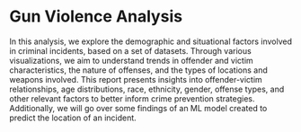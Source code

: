 # Gun Violence Analysis

In this analysis, we explore the demographic and situational factors involved in criminal incidents, based on a set of datasets. Through various visualizations, we aim to understand trends in offender and victim characteristics, the nature of offenses, and the types of locations and weapons involved. This report presents insights into offender-victim relationships, age distributions, race, ethnicity, gender, offense types, and other relevant factors to better inform crime prevention strategies. Additionally, we will go over some findings of an ML model created to predict the location of an incident. 
